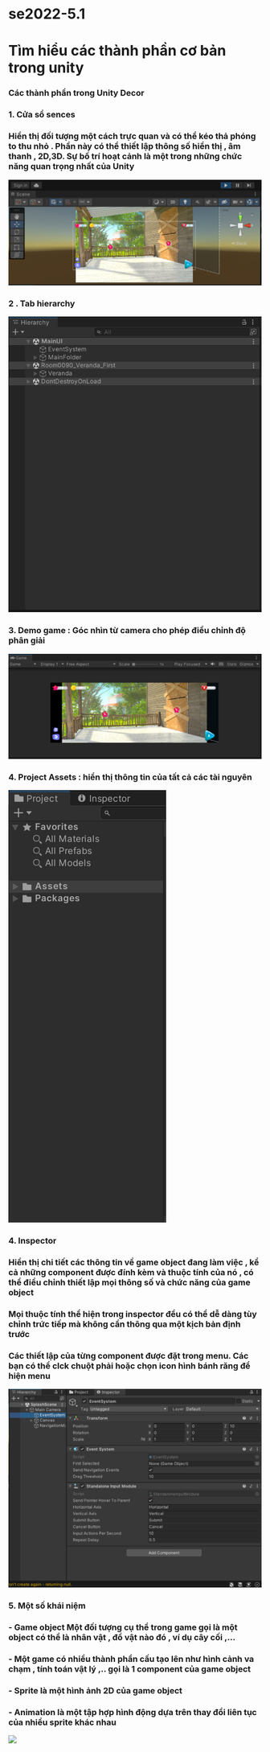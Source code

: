 
# se2022-5.1
<h1 style="justify:center">Tìm hiểu các thành phần cơ bản trong unity</h1>

<h3>Các thành phần trong Unity Decor</h3>
<h3>1. Cửa sổ sences</h3>
<h3>Hiển thị đối tượng một cách trực quan và có thể kéo thả phóng to thu nhỏ . Phần này có thể thiết lập thông số hiển thị , âm thanh , 2D,3D. Sự bố trí hoạt cảnh là một trong những chức năng quan trọng nhất của Unity</h3>
<img src="https://github.com/KyoGren/se2022-5.1/blob/dinhQuang/unity_component/sences.PNG">
<h3>2 . Tab hierarchy</h3>
<h3Nơi hiển thị các Game object trong sences hiện hành . Khi các đối tượng được thêm hoặc xóa trong sences , tương ứng với các đối tượng có trong hierarchy</h3>
<img src="https://github.com/KyoGren/se2022-5.1/blob/dinhQuang/unity_component/hierachy.PNG">

<h3>3. Demo game : Góc nhìn từ camera cho phép điều chỉnh độ phân giải</h3>

<img src="https://github.com/KyoGren/se2022-5.1/blob/dinhQuang/unity_component/gamedemo.PNG">

<h3>4. Project Assets : hiển thị thông tin của tất cả các tài nguyên </h3>
<img src="https://github.com/KyoGren/se2022-5.1/blob/dinhQuang/unity_component/project-asset.PNG">

<h3>4. Inspector</h3>
<h3>Hiển thị chi tiết các thông tin về game object đang làm việc , kể cả những component được đính kèm và thuộc tính của nó , có thể điều chỉnh thiết lập mọi thông số và chức năng của game object </h3>
<h3>Mọi thuộc tính thể hiện trong inspector đều có thể dễ dàng tùy chỉnh trức tiếp mà không cần thông qua một kịch bản định trước </h3>
<h3>Các thiết lập của từng component được đặt trong menu. Các bạn có thể clck chuột phải hoặc chọn icon hình bánh răng để hiện menu</h3>

<img src="https://github.com/KyoGren/se2022-5.1/blob/dinhQuang/unity_component/inspector.PNG">

<h3>5. Một số khái niệm </h3>
<h3>- Game object Một đối tượng cụ thể trong game gọi là một object có thể là nhân vật , đồ vật nào đó , ví dụ cây cối ,...</h3>
<h3>- Một game có nhiều thành phần cấu tạo lên như hình cảnh va chạm , tính toán vật lý ,.. gọi là 1 component của game object </h3>
<h3> - Sprite là một hình ảnh 2D của game object </h3>
<h3> - Animation là một tập hợp hình động dựa trên thay đổi liên tục của nhiều sprite khác nhau  </h3>
<img src="https://github.com/KyoGren/se2022-5.1/blob/dinhQuang/unity_component/animation.PNG">

